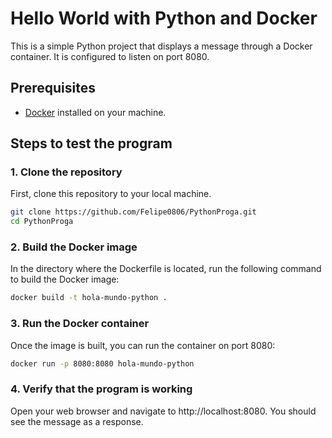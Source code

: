 # Hello World with Python and Docker

This is a simple Python project that displays a message through a Docker container. It is configured to listen on port 8080.

## Prerequisites

- [Docker](https://www.docker.com/) installed on your machine.

## Steps to test the program

### 1. Clone the repository
First, clone this repository to your local machine.

```bash
git clone https://github.com/Felipe0806/PythonProga.git
cd PythonProga
```

### 2. Build the Docker image
In the directory where the Dockerfile is located, run the following command to build the Docker image:

```bash
docker build -t hola-mundo-python .
```

### 3. Run the Docker container
Once the image is built, you can run the container on port 8080:

```bash
docker run -p 8080:8080 hola-mundo-python
```

### 4. Verify that the program is working
Open your web browser and navigate to http://localhost:8080. You should see the message as a response.
